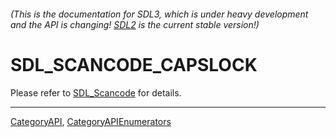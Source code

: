 ###### (This is the documentation for SDL3, which is under heavy development and the API is changing! [SDL2](https://wiki.libsdl.org/SDL2/) is the current stable version!)
# SDL_SCANCODE_CAPSLOCK

Please refer to [SDL_Scancode](SDL_Scancode) for details.

----
[CategoryAPI](CategoryAPI), [CategoryAPIEnumerators](CategoryAPIEnumerators)

